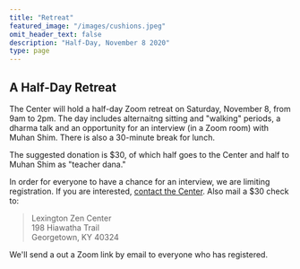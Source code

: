 ```yaml
---
title: "Retreat"
featured_image: "/images/cushions.jpeg"
omit_header_text: false
description: "Half-Day, November 8 2020"
type: page
---
```


## A Half-Day Retreat

The Center will hold a half-day Zoom retreat on Saturday, November 8, from 9am to 2pm.  The day includes alternaitng sitting and "walking" periods, a dharma talk and an opportunity for an interview (in a Zoom room) with Muhan Shim.  There is also a 30-minute break for lunch.

The suggested donation is $30, of which half goes to the Center and half to Muhan Shim as "teacher dana."

In order for everyone to have a chance for an interview, we are limiting registration.  If you are interested, <a href="/contact">contact the Center</a>.  Also mail a $30 check to:

<blockquote>
Lexington Zen Center<br>
198 Hiawatha Trail<br>
Georgetown, KY 40324
</blockquote> 

We'll send a out a Zoom link by email to everyone who has registered.